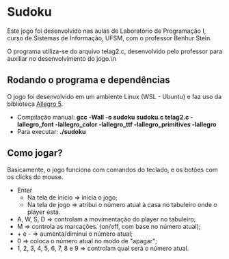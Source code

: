 <h1>Sudoku</h1>
<p>Este jogo foi desenvolvido nas aulas de Laboratório de Programação I, curso de Sistemas de Informação, UFSM, com o professor Benhur Stein.</p>
<p>O programa utiliza-se do arquivo telag2.c, desenvolvido pelo professor para auxiliar no desenvolvimento do jogo.\n</p>
<h2>Rodando o programa e dependências</h2>
<p>O jogo foi desenvolvido em um ambiente Linux (WSL - Ubuntu) e faz uso da biblioteca <a href="https://www.ufsm.br/pet/sistemas-de-informacao/2018/08/28/como-instalar-o-allegro-5">Allegro 5</a>.</p>
<ul>
  <li>Compilação manual: <b>gcc -Wall -o sudoku sudoku.c telag2.c -lallegro_font -lallegro_color -lallegro_ttf -lallegro_primitives -lallegro</b></li>
  <li>Para executar: <b>./sudoku</b></li>
</ul>
<h2>Como jogar?</h2>
<p>Basicamente, o jogo funciona com comandos do teclado, e os botões com os clicks do mouse.</p>
<ul>
  <li>Enter
    <ul>
      <li>Na tela de início => inicia o jogo;</li>
      <li>Na tela de jogo => atribui o número atual à casa no tabuleiro onde o player está.</li>
    </ul>
  </li>
  <li>A, W, S, D => controlam a movimentação do player no tabuleiro;</li>
  <li>M => controla as marcações. (on/off, com base no número atual);</li>
  <li>+ e - => aumenta/diminui o número atual;</li>
  <li>0 => coloca o número atual no modo de "apagar";</li>
  <li>1, 2, 3, 4, 5, 6, 7, 8 e 9 => controlam qual será o número atual.</li>
</ul>
